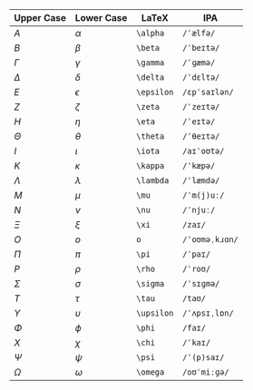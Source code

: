 | Upper Case | Lower Case | LaTeX      | IPA            |
| ---------- | ---------- | ---------- | -------------- |
| $A$        | $\alpha$   | `\alpha`   | `/ˈælfə/`      |
| $B$        | $\beta$    | `\beta`    | `/ˈbeɪtə/`     |
| $\Gamma$   | $\gamma$   | `\gamma`   | `/ˈɡæmə/`      |
| $\Delta$   | $\delta$   | `\delta`   | `/ˈdɛltə/`     |
| $E$        | $\epsilon$ | `\epsilon` | `/ɛpˈsaɪlən/`  |
| $Z$        | $\zeta$    | `\zeta`    | `/ˈzeɪtə/`     |
| $H$        | $\eta$     | `\eta`     | `/ˈeɪtə/`      |
| $\Theta$   | $\theta$   | `\theta`   | `/ˈθeɪtə/`     |
| $I$        | $\iota$    | `\iota`    | `/aɪˈoʊtə/`    |
| $K$        | $\kappa$   | `\kappa`   | `/ˈkæpə/`      |
| $\Lambda$  | $\lambda$  | `\lambda`  | `/ˈlæmdə/`     |
| $M$        | $\mu$      | `\mu`      | `/ˈm(j)uː/`    |
| $N$        | $\nu$      | `\nu`      | `/ˈnjuː/`      |
| $\Xi$      | $\xi$      | `\xi`      | `/zaɪ/`        |
| $O$        | $o$        | `o`        | `/ˈoʊməˌkɹɑn/` |
| $\Pi$      | $\pi$      | `\pi`      | `/ˈpaɪ/`       |
| $P$        | $\rho$     | `\rho`     | `/ˈroʊ/`       |
| $\Sigma$   | $\sigma$   | `\sigma`   | `/ˈsɪɡmə/`     |
| $T$        | $\tau$     | `\tau`     | `/taʊ/`        |
| $\Upsilon$ | $\upsilon$ | `\upsilon` | `/ˈʌpsɪˌlɒn/`  |
| $\Phi$     | $\phi$     | `\phi`     | `/faɪ/`        |
| $X$        | $\chi$     | `\chi`     | `/ˈkaɪ/`       |
| $\Psi$     | $\psi$     | `\psi`     | `/ˈ(p)saɪ/`    |
| $\Omega$   | $\omega$   | `\omega`   | `/oʊˈmiːɡə/`   |


